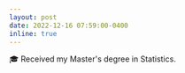 ```yaml
---
layout: post
date: 2022-12-16 07:59:00-0400
inline: true
---
```


:mortar_board: Received my Master's degree in Statistics.
